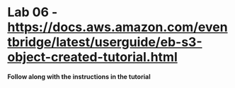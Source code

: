# Lab 06 - https://docs.aws.amazon.com/eventbridge/latest/userguide/eb-s3-object-created-tutorial.html

**Follow along with the instructions in the tutorial**

